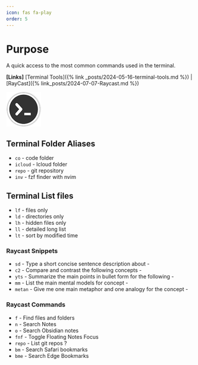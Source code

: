 ```yaml
---
icon: fas fa-play
order: 5
---
```


# Purpose

A quick access to the most common commands used in the terminal.

**[Links]**
[Terminal Tools]({% link _posts/2024-05-16-terminal-tools.md %}) | [RayCast]({% link_posts/2024-07-07-Raycast.md %})

![Add plugin](/assets/images/content/terminal-icon.png)

## Terminal Folder Aliases

- `co` - code folder
- `icloud` - Icloud folder
- `repo` - git repository
- `inv` - fzf finder with nvim

## Terminal List files

- `lf` - files only
- `ld` - directories only
- `lh` - hidden files only
- `ll` - detailed long list
- `lt` - sort by modified time

### Raycast Snippets

- `sd` - Type a short concise sentence description about -
- `c2` - Compare and contrast the following concepts -
- `yts` - Summarize the main points in bullet form for the following -
- `mm` - List the main mental models for concept -
- `metan` -  Give me one main metaphor and one analogy for the concept -

### Raycast Commands

- `f` - Find files and folders
- `n` - Search Notes
- `o` - Search Obsidian notes
- `fnf` - Toggle Floating Notes Focus
- `repo` - List git repos  ?
- `bm` - Search Safari bookmarks
- `bme` - Search Edge Bookmarks